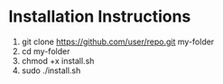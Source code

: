 # Installation Instructions

1. git clone https://github.com/user/repo.git my-folder
2. cd my-folder
3. chmod +x install.sh
4. sudo ./install.sh